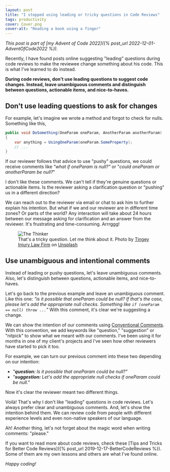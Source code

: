 ```yaml
---
layout: post
title: "I stopped using leading or tricky questions in Code Reviews"
tags: productivity
cover: Cover.png
cover-alt: "Reading a book using a finger"
---
```


_This post is part of [my Advent of Code 2022]({% post_url 2022-12-01-AdventOfCode2022 %})._

Recently, I have found posts online suggesting "leading" questions during code reviews to make the reviewee change something about his code. This is what I've learned to do instead.

**During code reviews, don't use leading questions to suggest code changes. Instead, leave unambiguous comments and distinguish between questions, actionable items, and nice-to-haves.**

## Don't use leading questions to ask for changes

For example, let's imagine we wrote a method and forgot to check for nulls. Something like this,

```csharp
public void DoSomething(OneParam oneParam, AnotherParam anotherParam)
{
    var anything = UsingOneParam(oneParam.SomeProperty);
    // ...
}
```

If our reviewer follows that advice to use "pushy" questions, we could receive comments like _"what if oneParam is null?"_ or "_could oneParam or anotherParam be null?_"

I don't like these comments. We can't tell if they're genuine questions or actionable items. Is the reviewer asking a clarification question or "pushing" us in a different direction?

We can reach out to the reviewer via email or chat to ask him to further explain his intention. But what if we and our reviewer are in different time zones? Or parts of the world? Any interaction will take about 24 hours between our message asking for clarification and an answer from the reviewer. It's frustrating and time-consuming. Arrrggg!

<figure>
<img src="https://images.unsplash.com/photo-1620662736427-b8a198f52a4d?crop=entropy&cs=tinysrgb&fit=crop&fm=jpg&h=400&ixid=MnwxfDB8MXxyYW5kb218MHx8fHx8fHx8MTY2ODcyMzYyMA&ixlib=rb-4.0.3&q=80&utm_campaign=api-credit&utm_medium=referral&utm_source=unsplash_source&w=600" alt="The Thinker" />

<figcaption>That's a tricky question. Let me think about it. Photo by <a href="https://unsplash.com/@tingeyinjurylawfirm?utm_source=unsplash&utm_medium=referral&utm_content=creditCopyText">Tingey Injury Law Firm</a> on <a href="https://unsplash.com/s/photos/question?utm_source=unsplash&utm_medium=referral&utm_content=creditCopyText">Unsplash</a></figcaption>
</figure>

## Use unambiguous and intentional comments

Instead of leading or pushy questions, let's leave unambiguous comments. Also, let's distinguish between questions, actionable items, and nice-to-haves.

Let's go back to the previous example and leave an unambiguous comment. Like this one: _"is it possible that oneParam could be null? If that's the case, please let's add the appropriate null checks. Something like `if (oneParam == null) throw ...`"_ With this comment, it's clear we're suggesting a change.

We can show the intention of our comments using [Conventional Comments](https://conventionalcomments.org/). With this convention, we add keywords like "question," "suggestion" or "nitpick" to show what we meant with our comments. I've been using it for months in one of my client's projects and I've seen how other reviewers have started to pick it too.

For example, we can turn our previous comment into these two depending on our intention:
* _"**question:** Is it possible that oneParam could be null?"_
* _"**suggestion:** Let's add the appropriate null checks if oneParam could be null."_

Now it's clear the reviewer meant two different things.

Voilà! That's why I don't like "leading" questions in code reviews. Let's always prefer clear and unambiguous comments. And, let's show the intention behind them. We can review code from people with different experience levels and even non-native speakers of our language.

Ah! Another thing, let's not forget about the magic word when writing comments: "please."

If you want to read more about code reviews, check these [Tips and Tricks for Better Code Reviews]({% post_url 2019-12-17-BetterCodeReviews %}). Some of them are my own lessons and others are what I've found online.

_Happy coding!_
